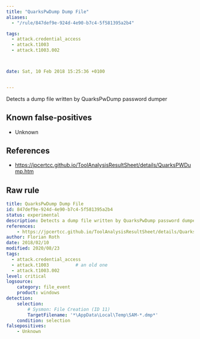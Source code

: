 ```yaml
---
title: "QuarksPwDump Dump File"
aliases:
  - "/rule/847def9e-924d-4e90-b7c4-5f581395a2b4"

tags:
  - attack.credential_access
  - attack.t1003
  - attack.t1003.002



date: Sat, 10 Feb 2018 15:25:36 +0100


---
```


Detects a dump file written by QuarksPwDump password dumper

<!--more-->


## Known false-positives

* Unknown



## References

* https://jpcertcc.github.io/ToolAnalysisResultSheet/details/QuarksPWDump.htm


## Raw rule
```yaml
title: QuarksPwDump Dump File
id: 847def9e-924d-4e90-b7c4-5f581395a2b4
status: experimental
description: Detects a dump file written by QuarksPwDump password dumper
references:
    - https://jpcertcc.github.io/ToolAnalysisResultSheet/details/QuarksPWDump.htm
author: Florian Roth
date: 2018/02/10
modified: 2020/08/23
tags:
  - attack.credential_access
  - attack.t1003          # an old one
  - attack.t1003.002
level: critical
logsource:
    category: file_event
    product: windows
detection:
    selection:
        # Sysmon: File Creation (ID 11)
        TargetFilename: '*\AppData\Local\Temp\SAM-*.dmp*'
    condition: selection
falsepositives:
    - Unknown

```
